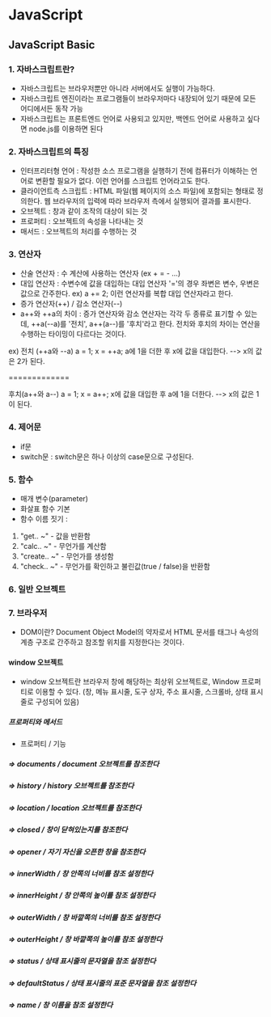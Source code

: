 # JavaScript

## JavaScript Basic

### 1. 자바스크립트란?
- 자바스크립트는 브라우저뿐만 아니라 서버에서도 실행이 가능하다. 
- 자바스크립트 엔진이라는 프로그램들이 브라우저마다 내장되어 있기 때문에 모든 어디에서든 동작 가능 
- 자바스크립트는 프론트엔드 언어로 사용되고 있지만, 백엔드 언어로 사용하고 싶다면 node.js를 이용하면 된다

### 2. 자바스크립트의 특징
- 인터프리터형 언어 : 작성한 소스 프로그램을 실행하기 전에 컴퓨터가 이해하는 언어로 변환할 필요가 없다. 이런 언어를 스크립트 언어라고도 한다.
- 클라이언트측 스크립트 : HTML  파일(웹 페이지의 소스 파일)에 포함되는 형태로 정의한다. 웹 브라우저의 입력에 따라 브라우저 측에서 실행되어 결과를 표시한다.
- 오브젝트 : 창과 같이 조작의 대상이 되는 것
- 프로퍼티 : 오브젝트의 속성을 나타내는 것
- 매서드 : 오브젝트의 처리를 수행하는 것 

### 3. 연산자 
- 산술 연산자 : 수 계산에 사용하는 연산자 (ex + = - ...)
- 대입 연산자 : 수변수에 값을 대입하는 대입 연산자 '='의 경우 좌변은 변수, 우변은 값으로 간주한다.
ex) a += 2; 이런 연산자를 복합 대입 연산자라고 한다.
- 증가 연산자(++) / 감소 연산자(--)
- a++와 ++a의 차이
: 증가 연산자와 감소 연산자는 각각 두 종류로 표기할 수 있는데, ++a(--a)를 '전치', a++(a--)를 '후치'라고 한다. 전치와 후치의 차이는 연산을 수행하는 타이밍이 다르다는 것이다.

ex) 
전치 (++a와 --a)
a = 1;
x = ++a;
a에 1을 더한 후 x에 값을 대입한다. --> x의 값은 2가 된다.

=============

후치(a++와 a--)
a = 1;
x = a++;
x에 값을 대입한 후 a에 1을 더한다. --> x의 값은 1이 된다.

### 4. 제어문 
- if문
- switch문 : switch문은 하나 이상의 case문으로 구성된다. 

### 5. 함수

- 매개 변수(parameter)
- 화살표 함수 기본
- 함수 이름 짓기 :
1. "get.. ~" - 값을 반환함
2. "calc.. ~" - 무언가를 계산함 
3. "create.. ~" -   무언가를 생성함
4. "check.. ~" - 무언가를 확인하고 불린값(true / false)을 반환함

### 6. 일반 오브젝트


### 7. 브라우저

- DOM이란? Document Object Model의 약자로서 HTML 문서를 태그나 속성의 계층 구조로 간주하고 참조할 위치를 지정한다는 것이다.

#### window 오브젝트 
- window 오브젝트란 브라우저 창에 해당하는 최상위 오브젝트로, Window 프로퍼티로 이용할 수 있다. (창, 메뉴 표시줄, 도구 상자, 주소 표시줄, 스크롤바, 상태 표시줄로 구성되어 있음)
##### 프로퍼티와 메서드
- 프로퍼티  / 기능
##### => documents / document 오브젝트를 참조한다
##### => history / history 오브젝트를 참조한다
##### => location / location 오브젝트를 참조한다
##### => closed / 창이 닫혀있는지를 참조한다
##### => opener / 자기 자신을 오픈한 창을 참조한다
##### => innerWidth / 창 안쪽의 너비를 참조 설정한다
##### => innerHeight / 창 안쪽의 높이를 참조 설정한다
##### => outerWidth / 창 바깥쪽의 너비를 참조 설정한다
##### => outerHeight / 창 바깥쪽의 높이를 참조 설정한다
##### => status / 상태 표시줄의 문자열을 참조 설정한다
##### => defaultStatus / 상태 표시줄의 표준 문자열을 참조 설정한다
##### => name / 창 이름을 참조 설정한다

